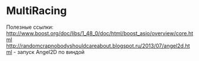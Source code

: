 MultiRacing
===========

Полезные ссылки:
http://www.boost.org/doc/libs/1_48_0/doc/html/boost_asio/overview/core.html
http://randomcrapnobodyshouldcareabout.blogspot.ru/2013/07/angel2d.html - запуск Angel2D по виндой
